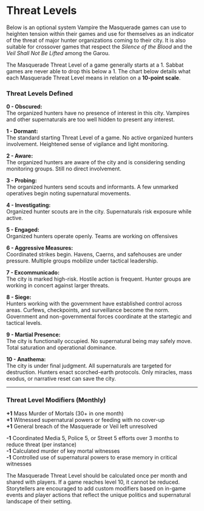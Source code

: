 # Threat Levels

Below is an optional system Vampire the Masquerade games can use to heighten tension within their games and use for themselves as an indicator of the threat of major hunter organizations coming to their city. It is also suitable for crossover games that respect the *Silence of the Blood* and the *Veil Shall Not Be Lifted* among the Garou.

The Masquerade Threat Level of a game generally starts at a 1. Sabbat games are never able to drop this below a 1. The chart below details what each Masquerade Threat Level means in relation on a **10-point scale**.

### Threat Levels Defined

**0 - Obscured:**  
The organized hunters have no presence of interest in this city. Vampires and other supernaturals are too well hidden to present any interest.

**1 - Dormant:**  
The standard starting Threat Level of a game. No active organized hunters involvement. Heightened sense of vigilance and light monitoring.

**2 - Aware:**  
The organized hunters are aware of the city and is considering sending monitoring groups. Still no direct involvement.

**3 - Probing:**  
The organized hunters send scouts and informants. A few unmarked operatives begin noting supernatural movements.

**4 - Investigating:**  
Organized hunter scouts are in the city. Supernaturals risk exposure while active.

**5 - Engaged:**  
Organized hunters operate openly. Teams are working on offensives

**6 - Aggressive Measures:**  
Coordinated strikes begin. Havens, Caerns, and safehouses are under pressure. Multiple groups mobilize under tactical leadership.

**7 - Excommunicado:**  
The city is marked high-risk. Hostile action is frequent. Hunter groups are working in concert against larger threats.

**8 - Siege:**  
Hunters working with the government have established control across areas. Curfews, checkpoints, and surveillance become the norm. Government and non-governmental forces coordinate at the startegic and tactical levels.

**9 - Martial Presence:**  
The city is functionally occupied. No supernatural being may safely move. Total saturation and operational dominance.

**10 - Anathema:**  
The city is under final judgment. All supernaturals are targeted for destruction. Hunters enact scorched-earth protocols. Only miracles, mass exodus, or narrative reset can save the city.

---

### Threat Level Modifiers (Monthly)

**+1** Mass Murder of Mortals (30+ in one month)  
**+1** Witnessed supernatural powers or feeding with no cover-up  
**+1** General breach of the Masquerade or Veil left unresolved  

**-1** Coordinated Media 5, Police 5, or Street 5 efforts over 3 months to reduce threat (per instance)  
**-1** Calculated murder of key mortal witnesses  
**-1** Controlled use of supernatural powers to erase memory in critical witnesses  

The Masquerade Threat Level should be calculated once per month and shared with players. If a game reaches level 10, it cannot be reduced. Storytellers are encouraged to add custom modifiers based on in-game events and player actions that reflect the unique politics and supernatural landscape of their setting.
